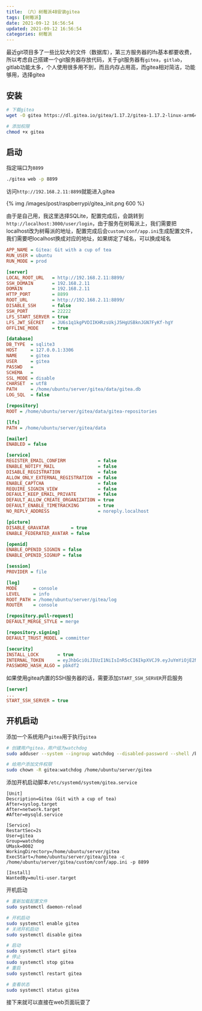 ```yaml
---
title: （六）树莓派4B安装gitea
tags: [树莓派]
date: 2021-09-12 16:56:54
updated: 2021-09-12 16:56:54
categories: 树莓派
---
```


最近git项目多了一些比较大的文件（数据库），第三方服务器的lfs基本都要收费，所以考虑自己搭建一个git服务器存放代码，关于git服务器有`gitea`，`gitlab`，gitlab功能太多，个人使用很多用不到，而且内存占用高，而gitea相对简洁，功能够用，选择gitea

<!-- more -->

## 安装

```sh
# 下载gitea
wget -O gitea https://dl.gitea.io/gitea/1.17.2/gitea-1.17.2-linux-arm64

# 添加权限
chmod +x gitea
```

## 启动

指定端口为`8899`

```sh
./gitea web -p 8899
```

访问`http://192.168.2.11:8899`就能进入gitea

{% img /images/post/raspberrypi/gitea_init.png 600 %}

由于是自己用，我这里选择SQLite，配置完成后，会跳转到`http://localhost:3000/user/login`，由于服务在树莓派上，我们需要把localhost改为树莓派的地址，配置完成后会`custom/conf/app.ini`生成配置文件，我们需要吧localhost换成对应的地址，如果绑定了域名，可以换成域名

```ini
APP_NAME = Gitea: Git with a cup of tea
RUN_USER = ubuntu
RUN_MODE = prod

[server]
LOCAL_ROOT_URL   = http://192.168.2.11:8899/
SSH_DOMAIN       = 192.168.2.11
DOMAIN           = 192.168.2.11
HTTP_PORT        = 8899
ROOT_URL         = http://192.168.2.11:8899/
DISABLE_SSH      = false
SSH_PORT         = 22222
LFS_START_SERVER = true
LFS_JWT_SECRET   = JU6s1q1kgPVDIIKHRzsUkjJ5HgUSBknJGN7FyKf-hgY
OFFLINE_MODE     = true

[database]
DB_TYPE  = sqlite3
HOST     = 127.0.0.1:3306
NAME     = gitea
USER     = gitea
PASSWD   =
SCHEMA   =
SSL_MODE = disable
CHARSET  = utf8
PATH     = /home/ubuntu/server/gitea/data/gitea.db
LOG_SQL  = false

[repository]
ROOT = /home/ubuntu/server/gitea/data/gitea-repositories

[lfs]
PATH = /home/ubuntu/server/gitea/data

[mailer]
ENABLED = false

[service]
REGISTER_EMAIL_CONFIRM            = false
ENABLE_NOTIFY_MAIL                = false
DISABLE_REGISTRATION              = false
ALLOW_ONLY_EXTERNAL_REGISTRATION  = false
ENABLE_CAPTCHA                    = false
REQUIRE_SIGNIN_VIEW               = false
DEFAULT_KEEP_EMAIL_PRIVATE        = false
DEFAULT_ALLOW_CREATE_ORGANIZATION = true
DEFAULT_ENABLE_TIMETRACKING       = true
NO_REPLY_ADDRESS                  = noreply.localhost

[picture]
DISABLE_GRAVATAR        = true
ENABLE_FEDERATED_AVATAR = false

[openid]
ENABLE_OPENID_SIGNIN = false
ENABLE_OPENID_SIGNUP = false

[session]
PROVIDER = file

[log]
MODE      = console
LEVEL     = info
ROOT_PATH = /home/ubuntu/server/gitea/log
ROUTER    = console

[repository.pull-request]
DEFAULT_MERGE_STYLE = merge

[repository.signing]
DEFAULT_TRUST_MODEL = committer

[security]
INSTALL_LOCK       = true
INTERNAL_TOKEN     = eyJhbGciOiJIUzI1NiIsInR5cCI6IkpXVCJ9.eyJuYmYiOjE2NjQ3NjIwMDR9.C0b_xPSiljfhuDChyKTnzKuVtvSMjZsFSr31RxRZYLA
PASSWORD_HASH_ALGO = pbkdf2
```

如果使用gitea内置的SSH服务器的话，需要添加`START_SSH_SERVER`开启服务
```ini
[server]
...
START_SSH_SERVER = true
```

## 开机启动

添加一个系统用户`gitea`用于执行`gitea`

```sh
# 创建用户gitea，用户组为watchdog
sudo adduser --system --ingroup watchdog --disabled-password --shell /bin/bash --no-create-home --gecos 'Git Version Control' gitea

# 给用户添加文件权限
sudo chown -R gitea:watchdog /home/ubuntu/server/gitea
```

添加开机启动脚本`/etc/systemd/system/gitea.service`

```service
[Unit]
Description=Gitea (Git with a cup of tea)
After=syslog.target
After=network.target
#After=mysqld.service

[Service]
RestartSec=2s
User=gitea
Group=watchdog
UMask=0002
WorkingDirectory=/home/ubuntu/server/gitea
ExecStart=/home/ubuntu/server/gitea/gitea -c /home/ubuntu/server/gitea/custom/conf/app.ini -p 8899

[Install]
WantedBy=multi-user.target
```

开机启动

```sh
# 重新加载配置文件
sudo systemctl daemon-reload

# 开机启动
sudo systemctl enable gitea
# 关闭开机启动
sudo systemctl disable gitea

# 启动
sudo systemctl start gitea
# 停止
sudo systemctl stop gitea
# 重启
sudo systemctl restart gitea

# 查看状态
sudo systemctl status gitea
```

接下来就可以直接在web页面玩耍了